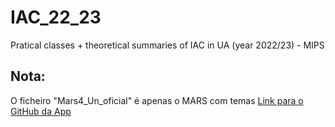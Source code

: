 # IAC_22_23
Pratical classes + theoretical summaries of IAC in UA (year 2022/23) - MIPS

## Nota:
O ficheiro "Mars4_Un_oficial" é apenas o MARS com temas
[Link para o GitHub da App](git@github.com:aeris170/MARS-Theme-Engine.git)
